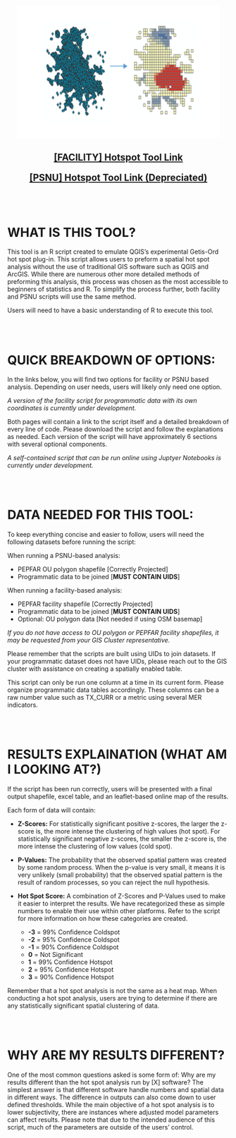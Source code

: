 <p align="center">
  <img width="460" height="300" src="https://raw.githubusercontent.com/ICPI/GIS/master/2_Geospatial_Scripts/R_scripts/Hot_Spot_Analysis/Facility_HS/images/HSGrid.png">
</p>

<h2>
<p align="center">
  <strong><a href="https://github.com/ICPI/GIS/tree/master/2_Geospatial_Scripts/R_scripts/Hot_Spot_Analysis/Facility_HS">[FACILITY] Hotspot Tool Link</a></strong>
</p>

<p align="center">
  <strong><a href="https://github.com/ICPI/GIS/tree/master/2_Geospatial_Scripts/R_scripts/Hot_Spot_Analysis/PSNU_HS">[PSNU] Hotspot Tool Link (Depreciated)</a></strong>
</p>
</h2>

<br><br/>

# WHAT IS THIS TOOL?

This tool is an R script created to emulate QGIS’s experimental Getis-Ord hot spot plug-in. This script allows users to preform a spatial hot spot analysis without the use of traditional GIS software such as QGIS and ArcGIS. While there are numerous other more detailed methods of preforming this analysis, this process was chosen as the most accessible to beginners of statistics and R. To simplify the process further, both facility and PSNU scripts will use the same method. 

Users will need to have a basic understanding of R to execute this tool.

<br><br/>

# QUICK BREAKDOWN OF OPTIONS:

In the links below, you will find two options for facility or PSNU based analysis. Depending on user needs, users will likely only need one option. 

*A version of the facility script for programmatic data with its own coordinates is currently under development.*

Both pages will contain a link to the script itself and a detailed breakdown of every line of code. Please download the script and follow the explanations as needed. Each version of the script will have approximately 6 sections with several optional components. 

*A self-contained script that can be run online using Juptyer Notebooks is currently under development.*

<br><br/>

# DATA NEEDED FOR THIS TOOL:

To keep everything concise and easier to follow, users will need the following datasets before running the script:

When running a PSNU-based analysis:
* PEPFAR OU polygon shapefile [Correctly Projected]
* Programmatic data to be joined [**MUST CONTAIN UIDS**]

When running a facility-based analysis:
* PEPFAR facility shapefile [Correctly Projected]
* Programmatic data to be joined [**MUST CONTAIN UIDS**]
* Optional: OU polygon data [Not needed if using OSM basemap]

*If you do not have access to OU polygon or PEPFAR facility shapefiles, it may be requested from your GIS Cluster representative.* 

Please remember that the scripts are built using UIDs to join datasets. If your programmatic dataset does not have UIDs, please reach out to the GIS cluster with assistance on creating a spatially enabled table.

This script can only be run one column at a time in its current form. Please organize programmatic data tables accordingly. These columns can be a raw number value such as TX_CURR or a metric using several MER indicators. 

<br><br/>

# RESULTS EXPLAINATION (WHAT AM I LOOKING AT?)

If the script has been run correctly, users will be presented with a final output shapefile, excel table, and an leaflet-based online map of the results. 

Each form of data will contain: 

* **Z-Scores:** For statistically significant positive z-scores, the larger the z-score is, the more intense the clustering of high values (hot spot). For statistically significant negative z-scores, the smaller the z-score is, the more intense the clustering of low values (cold spot).

* **P-Values:** The probability that the observed spatial pattern was created by some random process. When the p-value is very small, it means it is very unlikely (small probability) that the observed spatial pattern is the result of random processes, so you can reject the null hypothesis.

* **Hot Spot Score:** A combination of Z-Scores and P-Values used to make it easier to interpret the results. We have recategorized these as simple numbers to enable their use within other platforms. Refer to the script for more information on how these categories are created.
    * **-3**  =  99% Confidence Coldspot 
    * **-2**  =  95% Confidence Coldspot
    * **-1**  =  90% Confidence Coldspot 
    * **0**  =  Not Significant 
    * **1**  =  99% Confidence Hotspot 
    * **2**  =  95% Confidence Hotspot
    * **3**  =  90% Confidence Hotspot 

Remember that a hot spot analysis is not the same as a heat map. When conducting a hot spot analysis, users are trying to determine if there are any statistically significant spatial clustering of data.

<br><br/>

# WHY ARE MY RESULTS DIFFERENT?

One of the most common questions asked is some form of: Why are my results different than the hot spot analysis run by [X] software? The simplest answer is that different software handle numbers and spatial data in different ways. The difference in outputs can also come down to user defined thresholds. While the main objective of a hot spot analysis is to lower subjectivity, there are instances where adjusted model parameters can affect results. Please note that due to the intended audience of this script, much of the parameters are outside of the users’ control. 
